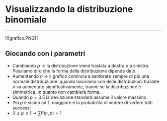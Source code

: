 # Visualizzando la distribuzione binomiale
---

![[grafico.PNG]]

## Giocando con i parametri
* Cambiando $p$ -> la distribuzione viene traslata a destra o a sinistra. Possiamo dire che la forma della distribuzione dipende da $p$.
* Aumentando $n$ -> il grafico comincia a sembrare sempre di più una normale distribuzione. quando lavoriamo con delle distribuzioni traslate $n$ va aumentato significativamente, tranne se la distribuzione è simmetrica, in quanto non cambierà forma.
* Quando $p = 0.5$ la deviazione standard assume il valore massimo
* Più $p$ è vicino ad 1, maggiore è la probabilità di vedere di vedere tutti successi
* $0 \le p \le 1$ -> $\sum P(n, p) = 1$
